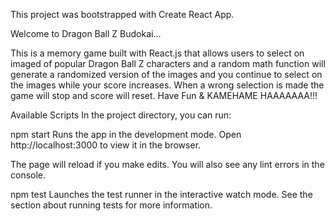 This project was bootstrapped with Create React App.

Welcome to Dragon Ball Z Budokai...

This is a memory game built with React.js that allows users to select on imaged of popular Dragon Ball Z characters and a random math function will generate a randomized version of the images and you continue to select on the images while your score increases. When a wrong selection is made the game will stop and score will reset. Have Fun & KAMEHAME HAAAAAAA!!!

Available Scripts
In the project directory, you can run:

npm start
Runs the app in the development mode.
Open http://localhost:3000 to view it in the browser.

The page will reload if you make edits.
You will also see any lint errors in the console.

npm test
Launches the test runner in the interactive watch mode.
See the section about running tests for more information.
